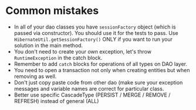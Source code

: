 # Common mistakes

* In all of your dao classes you have `sessionFactory` object (which is passed via constructor).
  You should use it for the tests to pass. Use `HibernateUtil.getSessionFactory()`
  ONLY if you want to run your solution in the main method.
* You don't need to create your own exception, let's throw `RuntimeException` in the catch block.
* Remember to add `catch` blocks for operations of all types on DAO layer.
* You need to open a transaction not only when creating entities but when removing as well.
* Don't just copy paste code from other dao (make sure your exception messages and variable names are correct for particular class.
* Better use specific CascadeType (PERSIST / MERGE / REMOVE / REFRESH) instead of general (ALL)